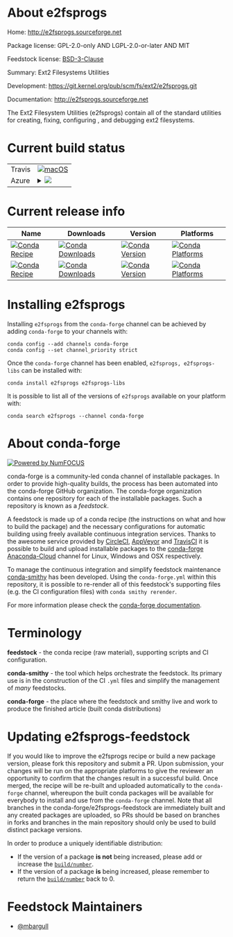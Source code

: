 About e2fsprogs
===============

Home: http://e2fsprogs.sourceforge.net

Package license: GPL-2.0-only AND LGPL-2.0-or-later AND MIT

Feedstock license: [BSD-3-Clause](https://github.com/conda-forge/e2fsprogs-feedstock/blob/master/LICENSE.txt)

Summary: Ext2 Filesystems Utilities

Development: https://git.kernel.org/pub/scm/fs/ext2/e2fsprogs.git

Documentation: http://e2fsprogs.sourceforge.net

The Ext2 Filesystem Utilities (e2fsprogs) contain all of the standard utilities for creating, fixing, configuring , and debugging ext2 filesystems.


Current build status
====================


<table><tr>
    <td>Travis</td>
    <td>
      <a href="https://travis-ci.com/conda-forge/e2fsprogs-feedstock">
        <img alt="macOS" src="https://img.shields.io/travis/com/conda-forge/e2fsprogs-feedstock/master.svg?label=macOS">
      </a>
    </td>
  </tr>
    
  <tr>
    <td>Azure</td>
    <td>
      <details>
        <summary>
          <a href="https://dev.azure.com/conda-forge/feedstock-builds/_build/latest?definitionId=11085&branchName=master">
            <img src="https://dev.azure.com/conda-forge/feedstock-builds/_apis/build/status/e2fsprogs-feedstock?branchName=master">
          </a>
        </summary>
        <table>
          <thead><tr><th>Variant</th><th>Status</th></tr></thead>
          <tbody><tr>
              <td>linux_64</td>
              <td>
                <a href="https://dev.azure.com/conda-forge/feedstock-builds/_build/latest?definitionId=11085&branchName=master">
                  <img src="https://dev.azure.com/conda-forge/feedstock-builds/_apis/build/status/e2fsprogs-feedstock?branchName=master&jobName=linux&configuration=linux_64_" alt="variant">
                </a>
              </td>
            </tr><tr>
              <td>linux_aarch64</td>
              <td>
                <a href="https://dev.azure.com/conda-forge/feedstock-builds/_build/latest?definitionId=11085&branchName=master">
                  <img src="https://dev.azure.com/conda-forge/feedstock-builds/_apis/build/status/e2fsprogs-feedstock?branchName=master&jobName=linux&configuration=linux_aarch64_" alt="variant">
                </a>
              </td>
            </tr><tr>
              <td>linux_ppc64le</td>
              <td>
                <a href="https://dev.azure.com/conda-forge/feedstock-builds/_build/latest?definitionId=11085&branchName=master">
                  <img src="https://dev.azure.com/conda-forge/feedstock-builds/_apis/build/status/e2fsprogs-feedstock?branchName=master&jobName=linux&configuration=linux_ppc64le_" alt="variant">
                </a>
              </td>
            </tr>
          </tbody>
        </table>
      </details>
    </td>
  </tr>
</table>

Current release info
====================

| Name | Downloads | Version | Platforms |
| --- | --- | --- | --- |
| [![Conda Recipe](https://img.shields.io/badge/recipe-e2fsprogs-green.svg)](https://anaconda.org/conda-forge/e2fsprogs) | [![Conda Downloads](https://img.shields.io/conda/dn/conda-forge/e2fsprogs.svg)](https://anaconda.org/conda-forge/e2fsprogs) | [![Conda Version](https://img.shields.io/conda/vn/conda-forge/e2fsprogs.svg)](https://anaconda.org/conda-forge/e2fsprogs) | [![Conda Platforms](https://img.shields.io/conda/pn/conda-forge/e2fsprogs.svg)](https://anaconda.org/conda-forge/e2fsprogs) |
| [![Conda Recipe](https://img.shields.io/badge/recipe-e2fsprogs--libs-green.svg)](https://anaconda.org/conda-forge/e2fsprogs-libs) | [![Conda Downloads](https://img.shields.io/conda/dn/conda-forge/e2fsprogs-libs.svg)](https://anaconda.org/conda-forge/e2fsprogs-libs) | [![Conda Version](https://img.shields.io/conda/vn/conda-forge/e2fsprogs-libs.svg)](https://anaconda.org/conda-forge/e2fsprogs-libs) | [![Conda Platforms](https://img.shields.io/conda/pn/conda-forge/e2fsprogs-libs.svg)](https://anaconda.org/conda-forge/e2fsprogs-libs) |

Installing e2fsprogs
====================

Installing `e2fsprogs` from the `conda-forge` channel can be achieved by adding `conda-forge` to your channels with:

```
conda config --add channels conda-forge
conda config --set channel_priority strict
```

Once the `conda-forge` channel has been enabled, `e2fsprogs, e2fsprogs-libs` can be installed with:

```
conda install e2fsprogs e2fsprogs-libs
```

It is possible to list all of the versions of `e2fsprogs` available on your platform with:

```
conda search e2fsprogs --channel conda-forge
```


About conda-forge
=================

[![Powered by
NumFOCUS](https://img.shields.io/badge/powered%20by-NumFOCUS-orange.svg?style=flat&colorA=E1523D&colorB=007D8A)](https://numfocus.org)

conda-forge is a community-led conda channel of installable packages.
In order to provide high-quality builds, the process has been automated into the
conda-forge GitHub organization. The conda-forge organization contains one repository
for each of the installable packages. Such a repository is known as a *feedstock*.

A feedstock is made up of a conda recipe (the instructions on what and how to build
the package) and the necessary configurations for automatic building using freely
available continuous integration services. Thanks to the awesome service provided by
[CircleCI](https://circleci.com/), [AppVeyor](https://www.appveyor.com/)
and [TravisCI](https://travis-ci.com/) it is possible to build and upload installable
packages to the [conda-forge](https://anaconda.org/conda-forge)
[Anaconda-Cloud](https://anaconda.org/) channel for Linux, Windows and OSX respectively.

To manage the continuous integration and simplify feedstock maintenance
[conda-smithy](https://github.com/conda-forge/conda-smithy) has been developed.
Using the ``conda-forge.yml`` within this repository, it is possible to re-render all of
this feedstock's supporting files (e.g. the CI configuration files) with ``conda smithy rerender``.

For more information please check the [conda-forge documentation](https://conda-forge.org/docs/).

Terminology
===========

**feedstock** - the conda recipe (raw material), supporting scripts and CI configuration.

**conda-smithy** - the tool which helps orchestrate the feedstock.
                   Its primary use is in the construction of the CI ``.yml`` files
                   and simplify the management of *many* feedstocks.

**conda-forge** - the place where the feedstock and smithy live and work to
                  produce the finished article (built conda distributions)


Updating e2fsprogs-feedstock
============================

If you would like to improve the e2fsprogs recipe or build a new
package version, please fork this repository and submit a PR. Upon submission,
your changes will be run on the appropriate platforms to give the reviewer an
opportunity to confirm that the changes result in a successful build. Once
merged, the recipe will be re-built and uploaded automatically to the
`conda-forge` channel, whereupon the built conda packages will be available for
everybody to install and use from the `conda-forge` channel.
Note that all branches in the conda-forge/e2fsprogs-feedstock are
immediately built and any created packages are uploaded, so PRs should be based
on branches in forks and branches in the main repository should only be used to
build distinct package versions.

In order to produce a uniquely identifiable distribution:
 * If the version of a package **is not** being increased, please add or increase
   the [``build/number``](https://docs.conda.io/projects/conda-build/en/latest/resources/define-metadata.html#build-number-and-string).
 * If the version of a package **is** being increased, please remember to return
   the [``build/number``](https://docs.conda.io/projects/conda-build/en/latest/resources/define-metadata.html#build-number-and-string)
   back to 0.

Feedstock Maintainers
=====================

* [@mbargull](https://github.com/mbargull/)

